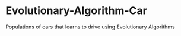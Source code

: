 # Evolutionary-Algorithm-Car
Populations of cars that learns to drive using Evolutionary Algorithms

